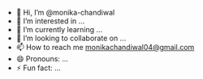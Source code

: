 - 👋 Hi, I’m @monika-chandiwal
- 👀 I’m interested in ...
- 🌱 I’m currently learning ...
- 💞️ I’m looking to collaborate on ...
- 📫 How to reach me monikachandiwal04@gmail.com
- 😄 Pronouns: ...
- ⚡ Fun fact: ...

<!---
monika-chandiwal/monika-chandiwal is a ✨ special ✨ repository because its `README.md` (this file) appears on your GitHub profile.
You can click the Preview link to take a look at your changes.
--->
